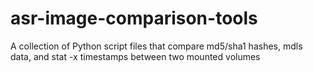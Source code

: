 # asr-image-comparison-tools
A collection of Python script files that compare md5/sha1 hashes, mdls data, and stat -x timestamps between two mounted volumes
